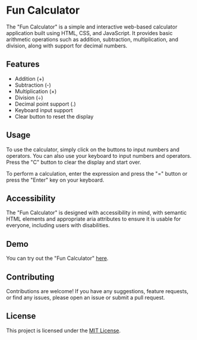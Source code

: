 # Fun Calculator

The "Fun Calculator" is a simple and interactive web-based calculator application built using HTML, CSS, and JavaScript. It provides basic arithmetic operations such as addition, subtraction, multiplication, and division, along with support for decimal numbers.

## Features

- Addition (+)
- Subtraction (-)
- Multiplication (×)
- Division (÷)
- Decimal point support (.)
- Keyboard input support
- Clear button to reset the display

## Usage

To use the calculator, simply click on the buttons to input numbers and operators. You can also use your keyboard to input numbers and operators. Press the "C" button to clear the display and start over.

To perform a calculation, enter the expression and press the "=" button or press the "Enter" key on your keyboard.

## Accessibility

The "Fun Calculator" is designed with accessibility in mind, with semantic HTML elements and appropriate aria attributes to ensure it is usable for everyone, including users with disabilities.

## Demo

You can try out the "Fun Calculator" [here](#).

## Contributing

Contributions are welcome! If you have any suggestions, feature requests, or find any issues, please open an issue or submit a pull request.

## License

This project is licensed under the [MIT License](LICENSE).
